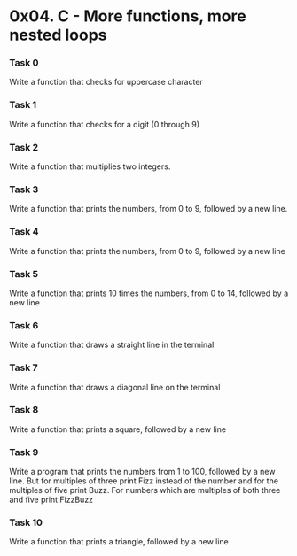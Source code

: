 # 0x04. C - More functions, more nested loops

### Task 0
Write a function that checks for uppercase character

### Task 1
Write a function that checks for a digit (0 through 9)

### Task 2
Write a function that multiplies two integers.

### Task 3
Write a function that prints the numbers, from 0 to 9, followed by a new line.

### Task 4
Write a function that prints the numbers, from 0 to 9, followed by a new line

### Task 5
Write a function that prints 10 times the numbers, from 0 to 14, followed by a new line

### Task 6
Write a function that draws a straight line in the terminal

### Task 7
Write a function that draws a diagonal line on the terminal

### Task 8
Write a function that prints a square, followed by a new line

### Task 9
Write a program that prints the numbers from 1 to 100, followed by a new line. But for multiples of three print Fizz instead of the number and for the multiples of five print Buzz. For numbers which are multiples of both three and five print FizzBuzz

### Task 10
Write a function that prints a triangle, followed by a new line


